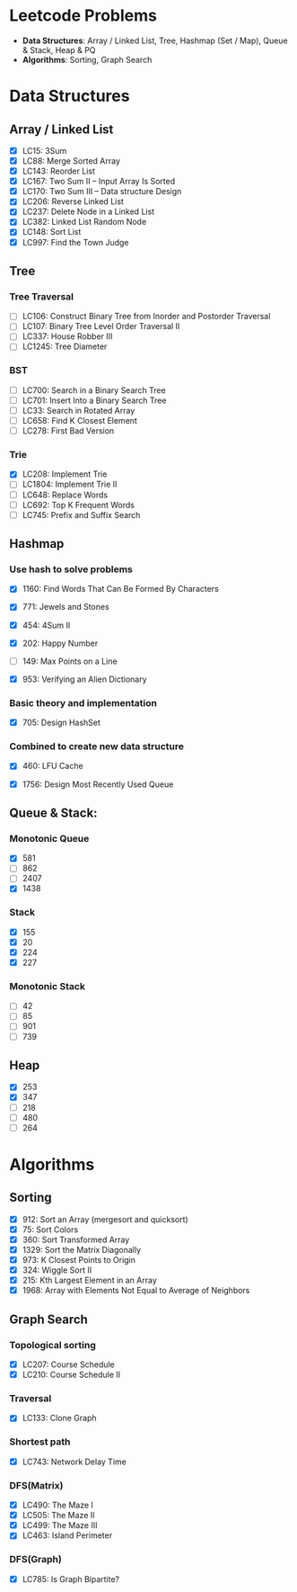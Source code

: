 # Leetcode Problems
- **Data Structures**: Array / Linked List, Tree, Hashmap (Set / Map), Queue & Stack, Heap & PQ
- **Algorithms**: Sorting, Graph Search

# Data Structures

## Array / Linked List
- [x] LC15: 3Sum
- [x] LC88: Merge Sorted Array
- [x] LC143: Reorder List
- [x] LC167: Two Sum II – Input Array Is Sorted
- [x] LC170: Two Sum III – Data structure Design
- [x] LC206: Reverse Linked List
- [x] LC237: Delete Node in a Linked List
- [x] LC382: Linked List Random Node
- [x] LC148: Sort List
- [x] LC997: Find the Town Judge

## Tree
### Tree Traversal
- [ ] LC106: Construct Binary Tree from Inorder and Postorder Traversal
- [ ] LC107: Binary Tree Level Order Traversal II
- [ ] LC337: House Robber III
- [ ] LC1245: Tree Diameter

### BST
- [ ] LC700: Search in a Binary Search Tree
- [ ] LC701: Insert Into a Binary Search Tree
- [ ] LC33: Search in Rotated Array
- [ ] LC658: Find K Closest Element
- [ ] LC278: First Bad Version

### Trie
- [x] LC208: Implement Trie
- [ ] LC1804: Implement Trie II
- [ ] LC648: Replace Words
- [ ] LC692: Top K Frequent Words
- [ ] LC745: Prefix and Suffix Search

## Hashmap
### Use hash to solve problems
- [x] 1160: Find Words That Can Be Formed By Characters
- [x] 771: Jewels and Stones
- [x] 454: 4Sum II
- [x] 202: Happy Number
- [ ] 149: Max Points on a Line
- [x] 953: Verifying an Alien Dictionary


### Basic theory and implementation
- [x] 705: Design HashSet

### Combined to create new data structure
- [x] 460: LFU Cache
- [x] 1756: Design Most Recently Used Queue


## Queue & Stack:
### Monotonic Queue
- [x] 581
- [ ] 862
- [ ] 2407
- [x] 1438

### Stack
- [x] 155
- [x] 20
- [x] 224
- [x] 227

### Monotonic Stack
- [ ] 42
- [ ] 85
- [ ] 901
- [ ] 739

## Heap
- [x] 253
- [x] 347
- [ ] 218
- [ ] 480
- [ ] 264

# Algorithms
## Sorting
- [x] 912: Sort an Array (mergesort and quicksort)
- [x] 75: Sort Colors
- [x] 360: Sort Transformed Array
- [x] 1329: Sort the Matrix Diagonally
- [x] 973: K Closest Points to Origin
- [x] 324: Wiggle Sort II
- [x] 215: Kth Largest Element in an Array
- [x] 1968: Array with Elements Not Equal to Average of Neighbors

## Graph Search

### Topological sorting
- [x] LC207: Course Schedule
- [x] LC210: Course Schedule II

### Traversal
- [x] LC133: Clone Graph

### Shortest path
- [x] LC743: Network Delay Time

### DFS(Matrix)
- [x] LC490: The Maze I
- [x] LC505: The Maze II
- [x] LC499: The Maze III
- [x] LC463: Island Perimeter

### DFS(Graph)
- [x] LC785: Is Graph Bipartite?


